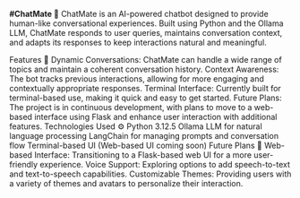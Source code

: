 **#ChatMate 🤖**
ChatMate is an AI-powered chatbot designed to provide human-like conversational experiences. Built using Python and the Ollama LLM, ChatMate responds to user queries, maintains conversation context, and adapts its responses to keep interactions natural and meaningful.

Features 🌟
Dynamic Conversations: ChatMate can handle a wide range of topics and maintain a coherent conversation history.
Context Awareness: The bot tracks previous interactions, allowing for more engaging and contextually appropriate responses.
Terminal Interface: Currently built for terminal-based use, making it quick and easy to get started.
Future Plans: The project is in continuous development, with plans to move to a web-based interface using Flask and enhance user interaction with additional features.
Technologies Used ⚙️
Python 3.12.5
Ollama LLM for natural language processing
LangChain for managing prompts and conversation flow
Terminal-based UI (Web-based UI coming soon)
Future Plans 🚀
Web-based Interface: Transitioning to a Flask-based web UI for a more user-friendly experience.
Voice Support: Exploring options to add speech-to-text and text-to-speech capabilities.
Customizable Themes: Providing users with a variety of themes and avatars to personalize their interaction.
